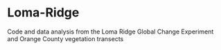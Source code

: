 # Loma-Ridge
Code and data analysis from the Loma Ridge Global Change Experiment and Orange County vegetation transects
